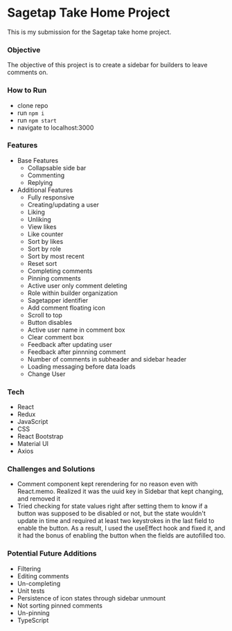 # Sagetap Take Home Project

This is my submission for the Sagetap take home project.

### Objective
The objective of this project is to create a sidebar for builders to leave comments on.

### How to Run
- clone repo
- run `npm i`
- run `npm start`
- navigate to localhost:3000

### Features
- Base Features
    - Collapsable side bar
    - Commenting
    - Replying
- Additional Features
    - Fully responsive
    - Creating/updating a user
    - Liking
    - Unliking
    - View likes
    - Like counter
    - Sort by likes
    - Sort by role
    - Sort by most recent
    - Reset sort
    - Completing comments
    - Pinning comments
    - Active user only comment deleting
    - Role within builder organization
    - Sagetapper identifier
    - Add comment floating icon
    - Scroll to top
    - Button disables
    - Active user name in comment box
    - Clear comment box
    - Feedback after updating user
    - Feedback after pinnning comment
    - Number of comments in subheader and sidebar header
    - Loading messaging before data loads
    - Change User

### Tech
- React
- Redux
- JavaScript
- CSS
- React Bootstrap
- Material UI
- Axios

### Challenges and Solutions
- Comment component kept rerendering for no reason even with React.memo. Realized it was the uuid key in Sidebar that kept changing, and removed it
- Tried checking for state values right after setting them to know if a button was supposed to be disabled or not, but the state wouldn't update in time and required at least two keystrokes in the last field to enable the button. As a result, I used the useEffect hook and fixed it, and it had the bonus of enabling the button when the fields are autofilled too.

### Potential Future Additions
- Filtering
- Editing comments
- Un-completing
- Unit tests
- Persistence of icon states through sidebar unmount
- Not sorting pinned comments
- Un-pinning
- TypeScript
